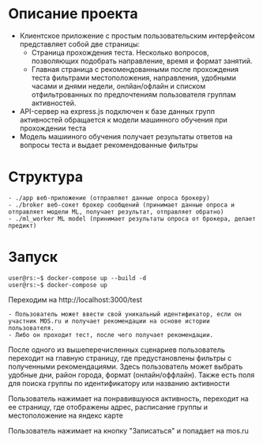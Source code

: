 # Описание проекта
- Клиентское приложение с простым пользовательским интерфейсом представляет собой две страницы:
    - Страница прохождения теста. Несколько вопросов, позволяющих подобрать направление, время и формат занятий.
    - Главная страница с рекомендованными после прохождения теста фильтрами местоположения, направления, удобными часами и днями недели, онлйан/офлайн и списком отфильтрованных по предпочтениям пользователя группам активностей.
- API-сервер на express.js подключен к базе данных групп активностей обращается к модели машинного обучения при прохождении теста
- Модель машииного обучения получает результаты ответов на вопросы теста и выдает рекомендованные фильтры
# Структура
    - ./app веб-приложение (отправляет данные опроса брокеру)
    - ./broker веб-сокет брокер сообщений (принимает данные опроса и отправляет модели ML, получает результат, отправляет обратно)
    - ./ml_worker ML model (принимает результаты опроса от брокера, делает предикт)


# Запуск
```console
user@rs:~$ docker-compose up --build -d 
user@rs:~$ docker-compose up
```
Переходим на http://localhost:3000/test 

    - Пользователь может ввести свой уникальный идентификатор, если он участник MOS.ru и получает рекомендации на основе истории пользователя. 
    - Либо он проходит тест, после чего получает рекомендации.

После одного из вышеперечисленных сценариев пользователь переходит на главную страницу, где предустановлены фильтры с полученными рекомендациями. Здесь пользователь может выбрать удобные дни, район города, формат (онлайн/оффлайн). Также есть поля для поиска группы по идентификатору или названию активности

Пользователь нажимает на понравившуюся активность, переходит на ее страницу, где отображены адрес, расписание группы и местоположение на яндекс карте

Пользователь нажимает на кнопку "Записаться" и попадает на mos.ru
